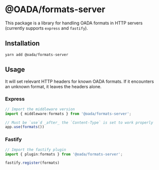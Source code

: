 # @OADA/formats-server

This package is a library for handling OADA formats
in HTTP servers (currently supports `express` and `fastify`).

## Installation

```shell
yarn add @oada/formats-server
```

## Usage

It will set relevant HTTP headers for known OADA formats.
If it encounters an unknown format, it leaves the headers alone.

### Express

```ts
// Import the middleware version
import { middleware:formats } from '@oada/formats-server';

// Must be `use`d _after_ the `Content-Type` is set to work properly
app.use(formats())
```

### Fastify

```ts
// Import the fastify plugin
import { plugin:formats } from '@oada/formats-server';

fastify.register(formats)
```
